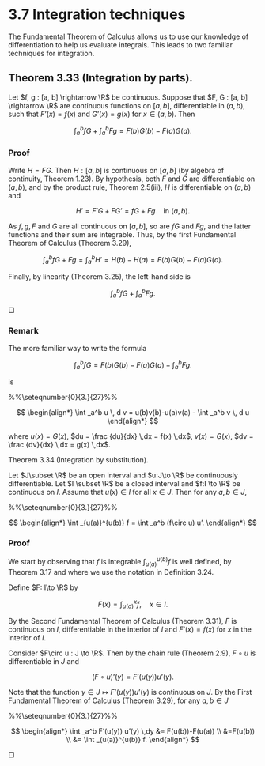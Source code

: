 # 3.7 Integration techniques

The Fundamental Theorem of Calculus allows us to use our knowledge of differentiation to help us evaluate integrals. This leads to two familiar techniques for integration.

## Theorem 3.33 (Integration by parts).

Let $f, g : [a, b] \rightarrow \R$ be continuous. Suppose that $F, G : [a, b] \rightarrow \R$ are continuous functions on $[a,b]$, differentiable in $(a,b)$, such that $F’(x)= f(x)$ and $G’(x) = g(x)$ for $x\in (a,b)$. Then

$$
\int _a^b fG + \int _a^b Fg = F(b)G(b) - F(a)G(a).
$$

### Proof

Write $H = FG$. Then $H:[a,b]$ is continuous on $[a,b]$ (by algebra of continuity, Theorem 1.23). By hypothesis, both $F$ and $G$ are differentiable on $(a, b)$, and by the product rule, Theorem 2.5(iii), $H$ is differentiable on $(a,b)$ and

$$
H’ = F’G+FG’=fG + Fg \quad \text {in }(a,b).
$$

As $f,\,g,\,F$ and $G$ are all continuous on $[a,b]$, so are $fG$ and $Fg$, and the latter functions and their sum are integrable. Thus, by the first Fundamental Theorem of Calculus (Theorem 3.29),

$$
\int _a^b fG + Fg = \int _{a}^{b} H’=H(b) - H(a) = F(b)G(b) - F(a)G(a).
$$

Finally, by linearity (Theorem 3.25), the left-hand side is

$$
\int _a^b fG + \int _a^b Fg.
$$

□

### Remark

The more familiar way to write the formula

$$
\int _a^b fG = F(b)G(b) - F(a)G(a) - \int _a^b Fg.
$$

is

%%\seteqnumber{0}{3.}{27}%%

$$
\begin{align*} \int _a^b u \, d v = u(b)v(b)-u(a)v(a) - \int _a^b v \, d u \end{align*}
$$

where $u(x) = G(x)$, $du = \frac {du}{dx} \,dx = f(x) \,dx$, $v(x) = G(x)$, $dv = \frac {dv}{dx} \,dx = g(x) \,dx$.

Theorem 3.34 (Integration by substitution).

Let $J\subset \R$ be an open interval and $u:J\to \R$ be continuously differentiable. Let $I \subset \R$ be a closed interval and $f:I \to \R$ be continuous on $I$. Assume that $u(x) \in I$ for all $x\in J$. Then for any $a,b\in J$,

%%\seteqnumber{0}{3.}{27}%%

$$
\begin{align*} \int _{u(a)}^{u(b)} f = \int _a^b (f\circ u) u’. \end{align*}
$$

### Proof

We start by observing that $f$ is integrable $\int _{u(a)}^{u(b)} f$ is well defined, by Theorem 3.17 and where we use the notation in Definition 3.24.

Define $F: I\to \R$ by

$$
F(x) = \int _{u(a)}^x f, \quad x \in I.
$$

By the Second Fundamental Theorem of Calculus (Theorem 3.31), $F$ is continuous on $I$, differentiable in the interior of $I$ and $F’(x) = f(x)$ for $x$ in the interior of $I$.

Consider $F\circ u : J \to \R$. Then by the chain rule (Theorem 2.9), $F\circ u$ is differentiable in $J$ and

$$
(F\circ u)’(y) = F’(u(y)) u’(y) .
$$

Note that the function $y \in J \mapsto F’(u(y)) u’(y)$ is continuous on $J$. By the First Fundamental Theorem of Calculus (Theorem 3.29), for any $a,b\in J$

%%\seteqnumber{0}{3.}{27}%%

$$
\begin{align*} \int _a^b F’(u(y)) u’(y) \,dy &= F(u(b))-F(u(a)) \\ &=F(u(b)) \\ &= \int _{u(a)}^{u(b)} f. \end{align*}
$$

□
